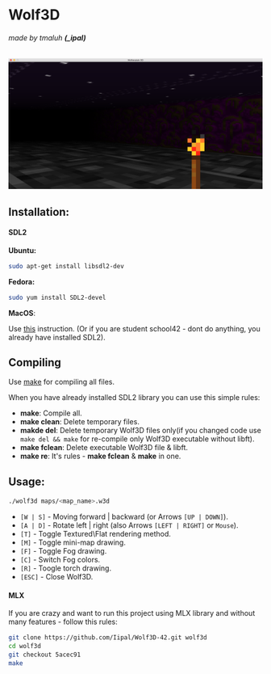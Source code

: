 # Wolf3D
###### made by tmaluh __(\_ipal)__

[![Video preview](https://github.com/Iipal/Wolf3D-42/blob/master/screenshot.png)](https://youtu.be/s2rnZQIKDzw)
## Installation:

#### SDL2

__Ubuntu:__

```bash
sudo apt-get install libsdl2-dev
```
__Fedora:__

```bash
sudo yum install SDL2-devel
```
__MacOS__:

Use [this](http://lazyfoo.net/tutorials/SDL/01_hello_SDL/mac/index.php) instruction. (Or if you are student school42 - dont do anything, you already have installed SDL2).

## Compiling

Use [make](https://en.wikipedia.org/wiki/Makefile) for compiling all files.

When you have already installed SDL2 library you can use this simple rules:
- **make**: Compile all.
- **make clean**: Delete temporary files.
- **makde del**: Delete temporary Wolf3D files only(if you changed code use `make del && make` for re-compile only Wolf3D executable without libft).
- **make fclean**: Delete executable Wolf3D file & libft.
- **make re**: It's rules - **make fclean** & **make** in one.

## Usage:

```bash
./wolf3d maps/<map_name>.w3d
```

- `[W | S]` - Moving forward | backward (or Arrows `[UP | DOWN]`).
- `[A | D]` - Rotate left | right (also Arrows `[LEFT | RIGHT]` or `Mouse`).
- `[T]` - Toggle Textured\\Flat rendering method.
- `[M]` - Toggle mini-map drawing.
- `[F]` - Toggle Fog drawing.
- `[C]` - Switch Fog colors.
- `[R]` - Toogle torch drawing.
- `[ESC]` - Close Wolf3D.

#### MLX

If you are crazy and want to run this project using MLX library and without many features - follow this rules:

```bash
git clone https://github.com/Iipal/Wolf3D-42.git wolf3d
cd wolf3d
git checkout 5acec91
make
```
